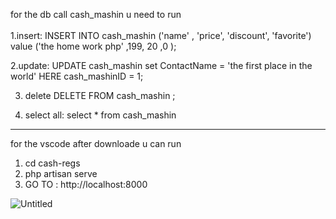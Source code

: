 <p>for the db call cash_mashin u need to run <br></br>
1.insert:
 INSERT INTO cash_mashin ('name' , 'price', 'discount', 'favorite') value ('the home work php' ,199, 20 ,0 );
 
2.update: 
 UPDATE cash_mashin
 set ContactName = 'the first place in the world'
 HERE cash_mashinID = 1;
 
 3. delete 
 DELETE FROM cash_mashin ;
 
4. select all:
    select * from cash_mashin
****
for the vscode after downloade u can run 
1. cd cash-regs
2. php artisan serve 
3. GO TO : http://localhost:8000
</p>

![Untitled](https://github.com/Ben663/cash-regs/assets/87435130/3b78e98f-2673-43e6-890d-8c756fcf6d9b)

